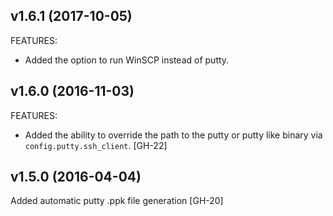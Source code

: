 v1.6.1 (2017-10-05)
-------------------

FEATURES:
 * Added the option to run WinSCP instead of putty.

v1.6.0 (2016-11-03)
-------------------

FEATURES:
 * Added the ability to override the path to the putty or putty like binary via `config.putty.ssh_client`. [GH-22]

v1.5.0 (2016-04-04)
-------------------

Added automatic putty .ppk file generation [GH-20]

